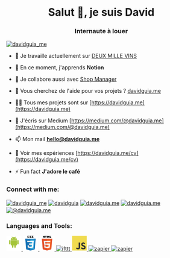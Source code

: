 <h1 align="center">Salut 👋, je suis David</h1>
<h3 align="center">Internaute à louer</h3>

<p align="left"> <a href="https://twitter.com/davidguia_me" target="blank"><img src="https://img.shields.io/twitter/follow/davidguia_me?logo=twitter&style=for-the-badge" alt="davidguia_me" /></a> </p>

- 🔭 Je travaille actuellement sur [DEUX MILLE VINS](https://2millevins.fr)

- 🌱 En ce moment, j'apprends **Notion**

- 👯 Je collabore aussi avec [Shop Manager](http://shopmanager.fr)

- 🤝 Vous cherchez de l'aide pour vos projets ? [davidguia.me](https://davidguia.me)

- 👨‍💻 Tous mes projets sont sur [https://davidguia.me](https://davidguia.me)

- 📝 J'écris sur Medium [https://medium.com/@davidguia.me](https://medium.com/@davidguia.me)

- 📫 Mon mail **hello@davidguia.me**

- 📄 Voir mes expériences [https://davidguia.me/cv](https://davidguia.me/cv)

- ⚡ Fun fact **J'adore le café**

<h3 align="left">Connect with me:</h3>
<p align="left">
<a href="https://twitter.com/davidguia_me" target="blank"><img align="center" src="https://raw.githubusercontent.com/rahuldkjain/github-profile-readme-generator/master/src/images/icons/Social/twitter.svg" alt="davidguia_me" height="30" width="40" /></a>
<a href="https://linkedin.com/in/davidguia" target="blank"><img align="center" src="https://raw.githubusercontent.com/rahuldkjain/github-profile-readme-generator/master/src/images/icons/Social/linked-in-alt.svg" alt="davidguia" height="30" width="40" /></a>
<a href="https://fb.com/davidguia.me" target="blank"><img align="center" src="https://raw.githubusercontent.com/rahuldkjain/github-profile-readme-generator/master/src/images/icons/Social/facebook.svg" alt="davidguia.me" height="30" width="40" /></a>
<a href="https://instagram.com/davidguia.me" target="blank"><img align="center" src="https://raw.githubusercontent.com/rahuldkjain/github-profile-readme-generator/master/src/images/icons/Social/instagram.svg" alt="davidguia.me" height="30" width="40" /></a>
<a href="https://medium.com/@davidguia.me" target="blank"><img align="center" src="https://raw.githubusercontent.com/rahuldkjain/github-profile-readme-generator/master/src/images/icons/Social/medium.svg" alt="@davidguia.me" height="30" width="40" /></a>
</p>

<h3 align="left">Languages and Tools:</h3>
<p align="left"> <a href="https://developer.android.com" target="_blank" rel="noreferrer"> <img src="https://raw.githubusercontent.com/devicons/devicon/master/icons/android/android-original-wordmark.svg" alt="android" width="40" height="40"/> </a> <a href="https://www.w3schools.com/css/" target="_blank" rel="noreferrer"> <img src="https://raw.githubusercontent.com/devicons/devicon/master/icons/css3/css3-original-wordmark.svg" alt="css3" width="40" height="40"/> </a> <a href="https://www.w3.org/html/" target="_blank" rel="noreferrer"> <img src="https://raw.githubusercontent.com/devicons/devicon/master/icons/html5/html5-original-wordmark.svg" alt="html5" width="40" height="40"/> </a> <a href="https://ifttt.com/" target="_blank" rel="noreferrer"> <img src="https://www.vectorlogo.zone/logos/ifttt/ifttt-ar21.svg" alt="ifttt" width="40" height="40"/> </a> <a href="https://developer.mozilla.org/en-US/docs/Web/JavaScript" target="_blank" rel="noreferrer"> <img src="https://raw.githubusercontent.com/devicons/devicon/master/icons/javascript/javascript-original.svg" alt="javascript" width="40" height="40"/> </a> <a href="https://zapier.com" target="_blank" rel="noreferrer"> <img src="https://www.vectorlogo.zone/logos/zapier/zapier-icon.svg" alt="zapier" width="40" height="40"/> </a> <a href="https://wordpress.com" target="_blank" rel="noreferrer"> <img src="https://www.vectorlogo.zone/logos/wordpress/wordpress-icon.svg" alt="zapier" width="40" height="40"/> </a> </p>
